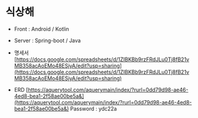 # 식상해

- Front : Android / Kotlin
- Server : Spring-boot / Java

- 명세서  [https://docs.google.com/spreadsheets/d/1ZIBKBb9rzFRdJLu0Tj8fB21vMB358acAoEMo48ESjyA/edit?usp=sharing](https://docs.google.com/spreadsheets/d/1ZIBKBb9rzFRdJLu0Tj8fB21vMB358acAoEMo48ESjyA/edit?usp=sharing)

- ERD
      [https://aquerytool.com/aquerymain/index/?rurl=0dd79d98-ae46-4ed8-bea1-2f58ae00be5a&](https://aquerytool.com/aquerymain/index/?rurl=0dd79d98-ae46-4ed8-bea1-2f58ae00be5a&)
  Password : ydc22a
